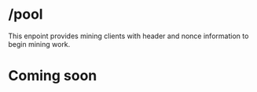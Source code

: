 # /pool

This enpoint provides mining clients with header and nonce information to begin mining work.

# Coming soon